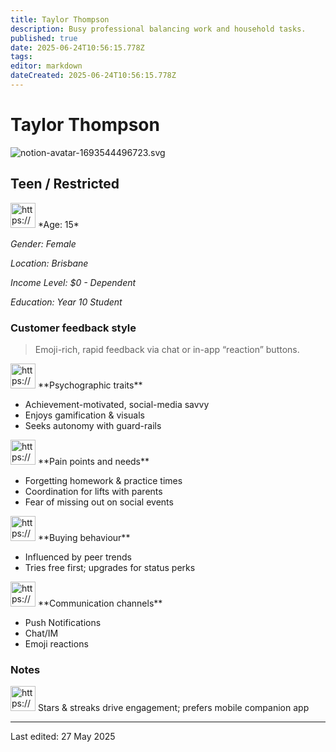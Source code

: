 ```yaml
---
title: Taylor Thompson
description: Busy professional balancing work and household tasks.
published: true
date: 2025-06-24T10:56:15.778Z
tags: 
editor: markdown
dateCreated: 2025-06-24T10:56:15.778Z
---
```


# Taylor Thompson

![notion-avatar-1693544496723.svg](Mia%20Watson%20200b2bc5400e80ad927fdab857be2255/notion-avatar-1693544496723.svg)

## Teen / Restricted

<aside>
<img src="https://www.notion.so/icons/user_gray.svg" alt="https://www.notion.so/icons/user_gray.svg" width="40px" /> *Age: 15*

*Gender: Female*

*Location: Brisbane*

*Income Level: $0 - Dependent*

*Education: Year 10 Student*

</aside>

### Customer feedback style

> Emoji-rich, rapid feedback via chat or in-app “reaction” buttons.
> 

<aside>
<img src="https://www.notion.so/icons/brain_blue.svg" alt="https://www.notion.so/icons/brain_blue.svg" width="40px" /> **Psychographic traits**

- Achievement-motivated, social-media savvy
- Enjoys gamification & visuals
- Seeks autonomy with guard-rails
</aside>

<aside>
<img src="https://www.notion.so/icons/emoji-disappointed_pink.svg" alt="https://www.notion.so/icons/emoji-disappointed_pink.svg" width="40px" /> **Pain points and needs**

- Forgetting homework & practice times
- Coordination for lifts with parents
- Fear of missing out on social events
</aside>

<aside>
<img src="https://www.notion.so/icons/shopping-cart_green.svg" alt="https://www.notion.so/icons/shopping-cart_green.svg" width="40px" /> **Buying behaviour**

- Influenced by peer trends
- Tries free first; upgrades for status perks
</aside>

<aside>
<img src="https://www.notion.so/icons/conversation_purple.svg" alt="https://www.notion.so/icons/conversation_purple.svg" width="40px" /> **Communication channels**

- Push Notifications
- Chat/IM
- Emoji reactions
</aside>

### Notes

<aside>
<img src="https://www.notion.so/icons/reorder_gray.svg" alt="https://www.notion.so/icons/reorder_gray.svg" width="40px" /> Stars & streaks drive engagement; prefers mobile companion app

</aside>

---

Last edited: 27 May 2025